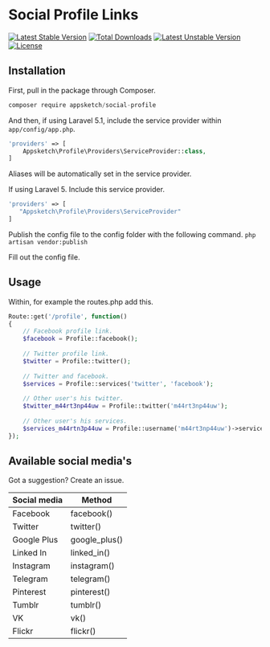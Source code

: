# Social Profile Links

[![Latest Stable Version](https://poser.pugx.org/appsketch/social-profile/v/stable)](https://packagist.org/packages/appsketch/social-profile) [![Total Downloads](https://poser.pugx.org/appsketch/social-profile/downloads)](https://packagist.org/packages/appsketch/social-profile) [![Latest Unstable Version](https://poser.pugx.org/appsketch/social-profile/v/unstable)](https://packagist.org/packages/appsketch/social-profile) [![License](https://poser.pugx.org/appsketch/social-profile/license)](https://packagist.org/packages/appsketch/social-profile)

## Installation

First, pull in the package through Composer.

```js
composer require appsketch/social-profile
```

And then, if using Laravel 5.1, include the service provider within `app/config/app.php`.

```php
'providers' => [
    Appsketch\Profile\Providers\ServiceProvider::class,
]
```

Aliases will be automatically set in the service provider.

If using Laravel 5. Include this service provider.

```php
'providers' => [
   "Appsketch\Profile\Providers\ServiceProvider"
]
```

Publish the config file to the config folder with the following command.
`php artisan vendor:publish`

Fill out the config file.

## Usage

Within, for example the routes.php add this.

```php
Route::get('/profile', function()
{
    // Facebook profile link.
    $facebook = Profile::facebook();
    
    // Twitter profile link.
    $twitter = Profile::twitter();
    
    // Twitter and facebook.
    $services = Profile::services('twitter', 'facebook');
    
    // Other user's his twitter.
    $twitter_m44rt3np44uw = Profile::twitter('m44rt3np44uw');
    
    // Other user's his services.
    $services_m44rtn3p44uw = Profile::username('m44rt3np44uw')->services('twitter', 'facebook');
});
```

## Available social media's

Got a suggestion? Create an issue. 

| Social media | Method        |
| ------------ |---------------|
| Facebook     | facebook()    |
| Twitter      | twitter()     |
| Google Plus  | google_plus() |
| Linked In    | linked_in()   |
| Instagram    | instagram()   |
| Telegram     | telegram()    |
| Pinterest    | pinterest()   |
| Tumblr       | tumblr()      |
| VK           | vk()          |
| Flickr       | flickr()      |

